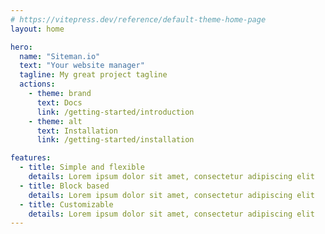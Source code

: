 ```yaml
---
# https://vitepress.dev/reference/default-theme-home-page
layout: home

hero:
  name: "Siteman.io"
  text: "Your website manager"
  tagline: My great project tagline
  actions:
    - theme: brand
      text: Docs
      link: /getting-started/introduction
    - theme: alt
      text: Installation
      link: /getting-started/installation

features:
  - title: Simple and flexible
    details: Lorem ipsum dolor sit amet, consectetur adipiscing elit
  - title: Block based
    details: Lorem ipsum dolor sit amet, consectetur adipiscing elit
  - title: Customizable
    details: Lorem ipsum dolor sit amet, consectetur adipiscing elit
---
```


